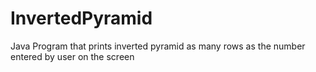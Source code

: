 # InvertedPyramid
Java Program that prints inverted pyramid as many rows as the number entered by user on the screen 
